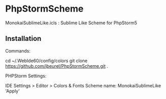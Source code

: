 PhpStormScheme
==============

MonokaiSublimeLike.icls : Sublime Like Scheme for PhpStorm5

Installation
------------

Commands:

   cd ~/.WebIde60/config/colors
   git clone https://github.com/jbeurel/PhpStormScheme.git .
   
PHPStorm Settings:

  IDE Settings > Editor > Colors & Fonts
  Scheme name: MonokaiSublimeLike
  'Apply'
